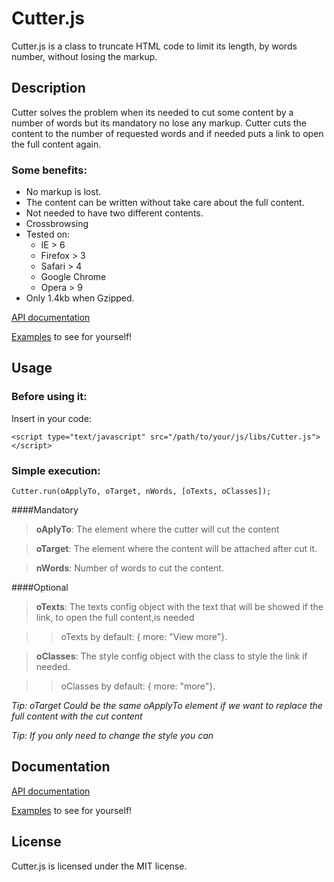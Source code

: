 # Cutter.js
Cutter.js is a class to truncate HTML code to limit its length, by words number, without losing the markup.

## Description

Cutter solves the problem when its needed to cut some content by a number of words but its mandatory no lose any markup.
Cutter cuts the content to the number of requested words and if needed puts a link to open the full content again.

### Some benefits:

* No markup is lost.
* The content can be written without take care about the full content.
* Not needed to have two different contents.
* Crossbrowsing
 * Tested on:
   * IE > 6
   * Firefox > 3
   * Safari > 4
   * Google Chrome
   * Opera > 9
* Only 1.4kb when Gzipped.


[API documentation](https://github.com/tcorral/Cutter.js/examples_and_documents/jsdoc/index.html)

[Examples](https://github.com/tcorral/Cutter.js/examples_and_documents/index.html) to see for yourself!

## Usage

### Before using it:
Insert in your code:

	<script type="text/javascript" src="/path/to/your/js/libs/Cutter.js"></script>

### Simple execution:

	Cutter.run(oApplyTo, oTarget, nWords, [oTexts, oClasses]);

####Mandatory

>  **oAplyTo**: The element where the cutter will cut the content

>  **oTarget**: The element where the content will be attached after cut it.

>  **nWords**: Number of words to cut the content.

####Optional

>  **oTexts**: The texts config object with the text that will be showed if the link, to open the full content,is needed

>>    oTexts by default: { more: "View more"}.

>  **oClasses**: The style config object with the class to style the link if needed.

>>    oClasses by default: { more: "more"}.

*Tip: oTarget Could be the same oApplyTo element if we want to replace the full content with the cut content*

*Tip: If you only need to change the style you can*

## Documentation

[API documentation](https://github.com/tcorral/Cutter.js/examples_and_documents/jsdoc/index.html)

[Examples](https://github.com/tcorral/Cutter.js/examples_and_documents/index.html) to see for yourself!

## License

Cutter.js is licensed under the MIT license.
